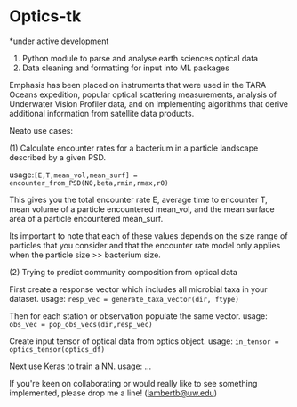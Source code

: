 # Optics-tk
*under active development

1) Python module to parse and analyse earth sciences optical data
2) Data cleaning and formatting for input into ML packages

Emphasis has been placed on instruments that were used in the TARA Oceans expedition, popular optical scattering measurements, analysis of Underwater Vision Profiler data, and on implementing algorithms that derive additional information from satellite data products. 

Neato use cases:

(1) Calculate encounter rates for a bacterium in a particle landscape described by a given PSD.

usage:```[E,T,mean_vol,mean_surf] = encounter_from_PSD(N0,beta,rmin,rmax,r0)```

This gives you the total encounter rate E, average time to encounter T, mean volume of a particle encountered mean_vol, and the mean surface area of a particle encountered mean_surf.

Its important to note that each of these values depends on the size range of particles that you consider and that the encounter rate model only applies when the particle size >> bacterium size.

(2) Trying to predict community composition from optical data

First create a response vector which includes all microbial taxa in your dataset.
usage: ```resp_vec = generate_taxa_vector(dir, ftype)```

Then for each station or observation populate the same vector.
usage: ```obs_vec = pop_obs_vecs(dir,resp_vec)```

Create input tensor of optical data from optics object.
usage: ```in_tensor = optics_tensor(optics_df)```

Next use Keras to train a NN.
usage: ...

If you're keen on collaborating or would really like to see something implemented, please drop me a line! (lambertb@uw.edu)
